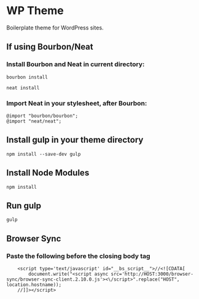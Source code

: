 # WP Theme

Boilerplate theme for WordPress sites.

## If using Bourbon/Neat

### Install Bourbon and Neat in current directory:

```
bourbon install
```
```
neat install
```

### Import Neat in your stylesheet, after Bourbon:

```
@import "bourbon/bourbon";
@import "neat/neat";
```

## Install gulp in your theme directory

```
npm install --save-dev gulp
```

## Install Node Modules

```
npm install
```

## Run gulp

```
gulp
```
## Browser Sync

### Paste the following before the closing body tag

```
    <script type='text/javascript' id="__bs_script__">//<![CDATA[
        document.write("<script async src='http://HOST:3000/browser-sync/browser-sync-client.2.10.0.js'><\/script>".replace("HOST", location.hostname));
    //]]></script>

```